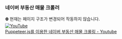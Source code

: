 ### 네이버 부동산 매물 크롤러
⛔ 현재는 페이지 구조가 변경되어 작동하지 않습니다.  
[![YouTube](https://img.youtube.com/vi/AmujnkSFUkM/0.jpg)](https://www.youtube.com/watch?v=AmujnkSFUkM)  
[Puppeteer.js를 이용한 네이버 부동산 매물 크롤링 - Youtube](https://www.youtube.com/watch?v=AmujnkSFUkM)
